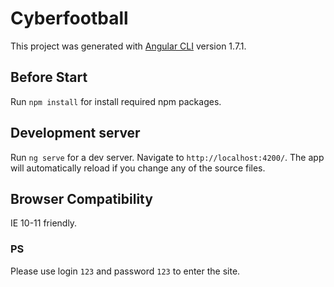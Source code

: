 # Cyberfootball

This project was generated with [Angular CLI](https://github.com/angular/angular-cli) version 1.7.1.

## Before Start
Run `npm install` for install required npm packages.

## Development server

Run `ng serve` for a dev server. Navigate to `http://localhost:4200/`. The app will automatically reload if you change any of the source files.

## Browser Compatibility
IE 10-11 friendly.

### PS
Please use login `123` and password `123` to enter the site.
